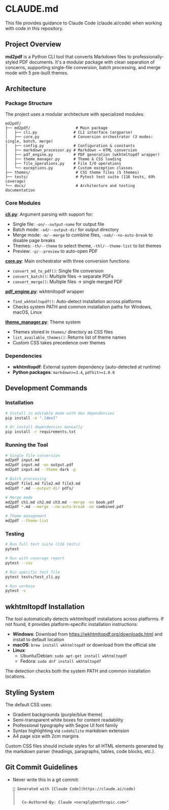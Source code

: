 # CLAUDE.md

This file provides guidance to Claude Code (claude.ai/code) when working with code in this repository.

## Project Overview

**md2pdf** is a Python CLI tool that converts Markdown files to professionally-styled PDF documents. It's a modular package with clean separation of concerns, supporting single-file conversion, batch processing, and merge mode with 5 pre-built themes.

## Architecture

### Package Structure

The project uses a modular architecture with specialized modules:

```
md2pdf/
├── md2pdf/                    # Main package
│   ├── cli.py                # CLI interface (argparse)
│   ├── core.py               # Conversion orchestrator (3 modes: single, batch, merge)
│   ├── config.py             # Configuration & constants
│   ├── markdown_processor.py # Markdown → HTML conversion
│   ├── pdf_engine.py         # PDF generation (wkhtmltopdf wrapper)
│   ├── theme_manager.py      # Theme & CSS loading
│   ├── file_operations.py    # File I/O operations
│   └── exceptions.py         # Custom exception classes
├── themes/                    # CSS theme files (5 themes)
├── tests/                     # Pytest test suite (116 tests, 69% coverage)
└── docs/                      # Architecture and testing documentation
```

### Core Modules

**[cli.py](md2pdf/cli.py)**: Argument parsing with support for:
- Single file: `-on/--output-name` for output file
- Batch mode: `-od/--output-dir` for output directory
- Merge mode: `-m/--merge` to combine files, `-nab/--no-auto-break` to disable page breaks
- Themes: `-th/--theme` to select theme, `-thl/--theme-list` to list themes
- Preview: `-p/--preview` to auto-open PDF

**[core.py](md2pdf/core.py)**: Main orchestrator with three conversion functions:
- `convert_md_to_pdf()`: Single file conversion
- `convert_batch()`: Multiple files → separate PDFs
- `convert_merge()`: Multiple files → single merged PDF

**[pdf_engine.py](md2pdf/pdf_engine.py)**: wkhtmltopdf wrapper
- `find_wkhtmltopdf()`: Auto-detect installation across platforms
- Checks system PATH and common installation paths for Windows, macOS, Linux

**[theme_manager.py](md2pdf/theme_manager.py)**: Theme system
- Themes stored in `themes/` directory as CSS files
- `list_available_themes()`: Returns list of theme names
- Custom CSS takes precedence over themes

### Dependencies

- **wkhtmltopdf**: External system dependency (auto-detected at runtime)
- **Python packages**: `markdown>=3.4`, `pdfkit>=1.0.0`

## Development Commands

### Installation

```bash
# Install in editable mode with dev dependencies
pip install -e ".[dev]"

# Or install dependencies manually
pip install -r requirements.txt
```

### Running the Tool

```bash
# Single file conversion
md2pdf input.md
md2pdf input.md -on output.pdf
md2pdf input.md --theme dark -p

# Batch processing
md2pdf file1.md file2.md file3.md
md2pdf *.md --output-dir pdfs/

# Merge mode
md2pdf ch1.md ch2.md ch3.md --merge -on book.pdf
md2pdf *.md --merge --no-auto-break -on combined.pdf

# Theme management
md2pdf --theme-list
```

### Testing

```bash
# Run full test suite (116 tests)
pytest

# Run with coverage report
pytest --cov

# Run specific test file
pytest tests/test_cli.py

# Run verbose
pytest -v
```

## wkhtmltopdf Installation

The tool automatically detects wkhtmltopdf installations across platforms. If not found, it provides platform-specific installation instructions:

- **Windows**: Download from https://wkhtmltopdf.org/downloads.html and install to default location
- **macOS**: `brew install wkhtmltopdf` or download from the official site
- **Linux**:
  - Ubuntu/Debian: `sudo apt-get install wkhtmltopdf`
  - Fedora: `sudo dnf install wkhtmltopdf`

The detection checks both the system PATH and common installation locations.

## Styling System

The default CSS uses:
- Gradient backgrounds (purple/blue theme)
- Semi-transparent white boxes for content readability
- Professional typography with Segoe UI font family
- Syntax highlighting via `codehilite` markdown extension
- A4 page size with 2cm margins

Custom CSS files should include styles for all HTML elements generated by the markdown parser (headings, paragraphs, tables, code blocks, etc.).

## Git Commit Guidelines

- Never write this in a git commit:
  ```
  🤖 Generated with [Claude Code](https://claude.ai/code)              │
  │
  │   Co-Authored-By: Claude <noreply@anthropic.com>"
  ```
